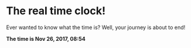 # The real time clock!

Ever wanted to know what the time is? Well, your journey is about to end!

**The time is Nov 26, 2017, 08:54**
